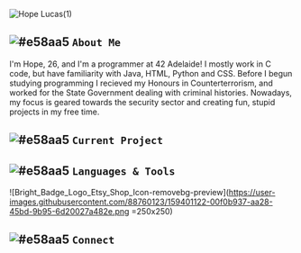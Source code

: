 ![Hope Lucas(1)](https://user-images.githubusercontent.com/88760123/159395622-57e1bbf2-fab4-4421-a192-f8f99f59ee8f.png)

## ![#e58aa5](https://via.placeholder.com/15/e58aa5/000000?text=+) `About Me`

I'm Hope, 26, and I'm a programmer at 42 Adelaide! I mostly work in C code, but have familiarity with Java, HTML, Python and CSS. Before I begun studying programming I recieved my Honours in Counterterrorism, and worked for the State Government dealing with criminal histories. Nowadays, my focus is geared towards the security sector and creating fun, stupid projects in my free time.

## ![#e58aa5](https://via.placeholder.com/15/e58aa5/000000?text=+) `Current Project`

## ![#e58aa5](https://via.placeholder.com/15/e58aa5/000000?text=+) `Languages & Tools`
![Bright_Badge_Logo_Etsy_Shop_Icon-removebg-preview](https://user-images.githubusercontent.com/88760123/159401122-00f0b937-aa28-45bd-9b95-6d20027a482e.png =250x250)

## ![#e58aa5](https://via.placeholder.com/15/e58aa5/000000?text=+) `Connect`

